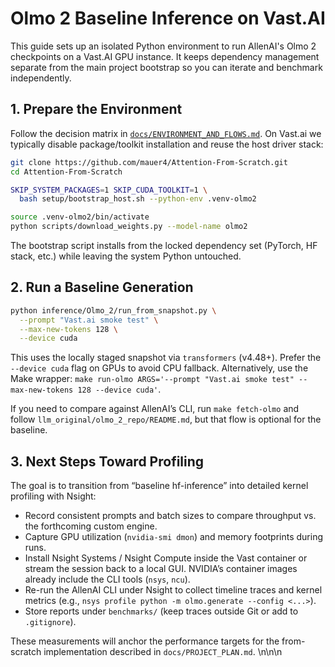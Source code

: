 # Olmo 2 Baseline Inference on Vast.AI

This guide sets up an isolated Python environment to run AllenAI's Olmo 2 checkpoints on a Vast.AI GPU instance. It keeps dependency management separate from the main project bootstrap so you can iterate and benchmark independently.

## 1. Prepare the Environment

Follow the decision matrix in [`docs/ENVIRONMENT_AND_FLOWS.md`](ENVIRONMENT_AND_FLOWS.md).
On Vast.ai we typically disable package/toolkit installation and reuse the host
driver stack:

```bash
git clone https://github.com/mauer4/Attention-From-Scratch.git
cd Attention-From-Scratch

SKIP_SYSTEM_PACKAGES=1 SKIP_CUDA_TOOLKIT=1 \
  bash setup/bootstrap_host.sh --python-env .venv-olmo2

source .venv-olmo2/bin/activate
python scripts/download_weights.py --model-name olmo2
```

The bootstrap script installs from the locked dependency set (PyTorch, HF stack,
etc.) while leaving the system Python untouched.

## 2. Run a Baseline Generation

```bash
python inference/Olmo_2/run_from_snapshot.py \
  --prompt "Vast.ai smoke test" \
  --max-new-tokens 128 \
  --device cuda
```

This uses the locally staged snapshot via `transformers` (v4.48+). Prefer the
`--device cuda` flag on GPUs to avoid CPU fallback. Alternatively, use the Make
wrapper: `make run-olmo ARGS='--prompt "Vast.ai smoke test" --max-new-tokens 128 --device cuda'`.

If you need to compare against AllenAI’s CLI, run `make fetch-olmo` and follow
`llm_original/olmo_2_repo/README.md`, but that flow is optional for the baseline.

## 3. Next Steps Toward Profiling

The goal is to transition from “baseline hf-inference” into detailed kernel profiling with Nsight:

- Record consistent prompts and batch sizes to compare throughput vs. the forthcoming custom engine.
- Capture GPU utilization (`nvidia-smi dmon`) and memory footprints during runs.
- Install Nsight Systems / Nsight Compute inside the Vast container or stream the session back to a local GUI. NVIDIA’s container images already include the CLI tools (`nsys`, `ncu`).
- Re-run the AllenAI CLI under Nsight to collect timeline traces and kernel metrics (e.g., `nsys profile python -m olmo.generate --config <...>`).
- Store reports under `benchmarks/` (keep traces outside Git or add to `.gitignore`).

These measurements will anchor the performance targets for the from-scratch implementation described in `docs/PROJECT_PLAN.md`.
\n\n\n
